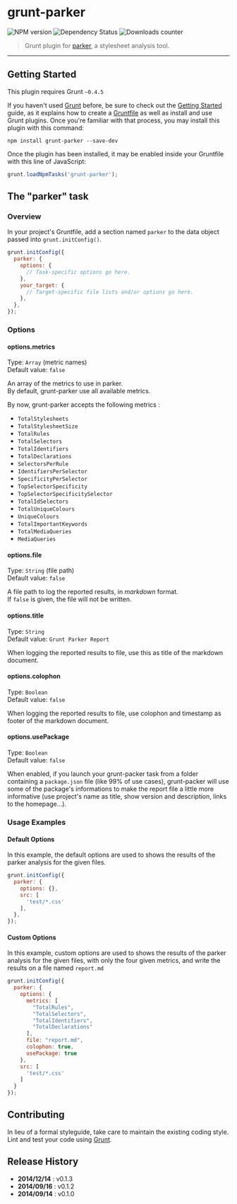 # grunt-parker

![NPM version](http://img.shields.io/npm/v/grunt-parker.svg) ![Dependency Status](https://david-dm.org/leny/grunt-parker.svg) ![Downloads counter](http://img.shields.io/npm/dm/grunt-parker.svg)

> Grunt plugin for [parker](https://github.com/katiefenn/parker), a stylesheet analysis tool.

* * *

## Getting Started

This plugin requires Grunt `~0.4.5`

If you haven't used [Grunt](http://gruntjs.com/) before, be sure to check out the [Getting Started](http://gruntjs.com/getting-started) guide, as it explains how to create a [Gruntfile](http://gruntjs.com/sample-gruntfile) as well as install and use Grunt plugins. Once you're familiar with that process, you may install this plugin with this command:

```shell
npm install grunt-parker --save-dev
```

Once the plugin has been installed, it may be enabled inside your Gruntfile with this line of JavaScript:

```js
grunt.loadNpmTasks('grunt-parker');
```

## The "parker" task

### Overview
In your project's Gruntfile, add a section named `parker` to the data object passed into `grunt.initConfig()`.

```js
grunt.initConfig({
  parker: {
    options: {
      // Task-specific options go here.
    },
    your_target: {
      // Target-specific file lists and/or options go here.
    },
  },
});
```

### Options

#### options.metrics

Type: `Array` (metric names)  
Default value: `false`

An array of the metrics to use in parker.  
By default, grunt-parker use all available metrics.

By now, grunt-parker accepts the following metrics :

- `TotalStylesheets`
- `TotalStylesheetSize`
- `TotalRules`
- `TotalSelectors`
- `TotalIdentifiers`
- `TotalDeclarations`
- `SelectorsPerRule`
- `IdentifiersPerSelector`
- `SpecificityPerSelector`
- `TopSelectorSpecificity`
- `TopSelectorSpecificitySelector`
- `TotalIdSelectors`
- `TotalUniqueColours`
- `UniqueColours`
- `TotalImportantKeywords`
- `TotalMediaQueries`
- `MediaQueries`

#### options.file

Type: `String` (file path)  
Default value: `false`

A file path to log the reported results, in *markdown* format.  
If `false` is given, the file will not be written.

#### options.title

Type: `String`  
Default value: `Grunt Parker Report`

When logging the reported results to file, use this as title of the markdown document.

#### options.colophon

Type: `Boolean`  
Default value: `false`

When logging the reported results to file, use colophon and timestamp as footer of the markdown document.

#### options.usePackage

Type: `Boolean`  
Default value: `false`

When enabled, if you launch your grunt-packer task from a folder containing a `package.json` file (like 99% of use cases), grunt-packer will use some of the package's informations to make the report file a little more informative (use project's name as title, show version and description, links to the homepage…).

### Usage Examples

#### Default Options

In this example, the default options are used to shows the results of the parker analysis for the given files.

```js
grunt.initConfig({
  parker: {
    options: {},
    src: [
      'test/*.css'
    ],
  },
});
```

#### Custom Options

In this example, custom options are used to shows the results of the parker analysis for the given files, with only the four given metrics, and write the results on a file named `report.md`

```js
grunt.initConfig({
  parker: {
    options: {
      metrics: [
        "TotalRules",
        "TotalSelectors",
        "TotalIdentifiers",
        "TotalDeclarations"
      ],
      file: "report.md",
      colophon: true,
      usePackage: true
    },
    src: [
      'test/*.css'
    ]
  }
});
```

## Contributing

In lieu of a formal styleguide, take care to maintain the existing coding style.  
Lint and test your code using [Grunt](http://gruntjs.com/).

## Release History

* **2014/12/14** : v0.1.3
* **2014/09/16** : v0.1.2
* **2014/09/14** : v0.1.0
